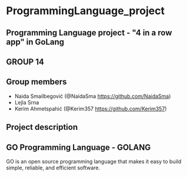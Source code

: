 # ProgrammingLanguage_project

## Programming Language project - "4 in a row app" in GoLang

## GROUP 14 

## Group members
- Naida Smailbegović (@NaidaSma https://github.com/NaidaSma) 
- Lejla Srna 
- Kerim Ahmetspahić (@Kerim357 https://github.com/Kerim357)

## Project description

## GO Programming Language - GOLANG 

GO is an open source programming language that makes it easy to build simple, reliable, and efficient software.
